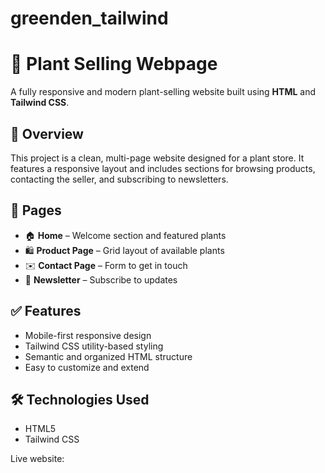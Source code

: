 # greenden_tailwind
# 🌿 Plant Selling Webpage

A fully responsive and modern plant-selling website built using **HTML** and **Tailwind CSS**.

## 📄 Overview

This project is a clean, multi-page website designed for a plant store. It features a responsive layout and includes sections for browsing products, contacting the seller, and subscribing to newsletters.

## 🔗 Pages

- 🏠 **Home** – Welcome section and featured plants
- 🛍️ **Product Page** – Grid layout of available plants
- ✉️ **Contact Page** – Form to get in touch
- 📰 **Newsletter** – Subscribe to updates

## ✅ Features

- Mobile-first responsive design
- Tailwind CSS utility-based styling
- Semantic and organized HTML structure
- Easy to customize and extend

## 🛠️ Technologies Used

- HTML5
- Tailwind CSS

Live website:
